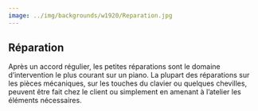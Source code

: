 ```yaml
---
image: ../img/backgrounds/w1920/Reparation.jpg
---
```


## Réparation

Après un accord régulier, les petites réparations sont le domaine d’intervention le plus 
courant sur un piano. La plupart des réparations sur les pièces mécaniques, sur les touches 
du clavier ou quelques chevilles, peuvent être fait chez le client ou simplement en amenant 
à l’atelier les éléments nécessaires.
